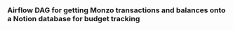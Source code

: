 ### Airflow DAG for getting Monzo transactions and balances onto a Notion database for budget tracking

